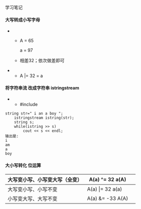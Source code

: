 学习笔记

#### 大写转成小写字母

- - A = 65

    a = 97

  - 相差32；依次做差即可

- - A |= 32  = a

#### 将字符串流 改成字符串 istringstream

- - #include <sstream>

```
string str=" i an a boy ";  
    istringstream istring(str);  
    string s;  
    while(istring >> s)
        cout << s << endl;  
输出是:
i
am
a
boy
```

#### 大小写转化 位运算

| 大写变小写、小写变大写（全变） | A(a) ^= 32     a(A)   |      |
| ------------------------------ | --------------------- | ---- |
| 大写变小写、小写不变           | A(a)  \|= 32     a(a) |      |
| 小写变大写、大写不变           | A(a) &= -33     A(A)  |      |